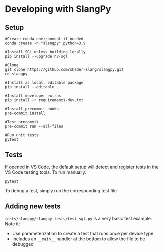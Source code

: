 # Developing with SlangPy

## Setup

```
#Create conda environment if needed
conda create -n "slangpy" python=3.9

#Install SGL unless building locally
pip install --upgrade nv-sgl

#Clone
git clone https://github.com/shader-slang/slangpy.git
cd slangpy

#Install as local, editable package
pip install --editable .

#Install developer extras
pip install -r requirements-dev.txt

#Install precommit hooks
pre-commit install

#Test precommit
pre-commit run --all-files

#Run unit tests
pytest
```

## Tests

If opened in VS Code, the default setup will detect and register tests in the VS Code testing tools. To run manually:

```
pytest
```

To debug a test, simply run the corresponding test file

## Adding new tests

`tests/slangpy/slangpy_tests/test_sgl.py` is a very basic test example. Note it:
- Use parameterization to create a test that runs once per device type
- Includes an `__main__` handler at the bottom to allow the file to be debugged
